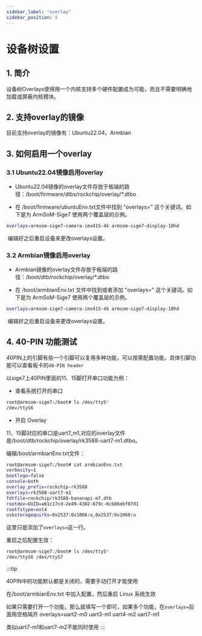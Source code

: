 ```yaml
---
sidebar_label: "overlay"
sidebar_position: 5
---
```


# 设备树设置

## 1. 简介

设备树Overlays使得用一个内核支持多个硬件配置成为可能，而且不需要明确地加载或屏蔽内核模块。

## 2. 支持overlay的镜像

目前支持overlay的镜像有：Ubuntu22.04，Armbian

## 3. 如何启用一个overlay

### 3.1 Ubuntu22.04镜像启用overlay

- Ubuntu22.04镜像的overlay文件存放于板端的路径：/boot/firmware/dtbs/rockchip/overlay/*.dtbo

- 在 /boot/firmware/ubuntuEnv.txt文件中找到 "overlays=" 这个关键词。如下是为 ArmSoM-Sige7 使用两个覆盖层的示例。

```bash
overlays=armsom-sige7-camera-imx415-4k armsom-sige7-display-10hd
```

​	编辑好之后重启设备来更改overlays设置。



### 3.2 Armbian镜像启用overlay

- Armbian镜像的overlay文件存放于板端的路径：/boot/dtb/rockchip/overlay/*.dtbo

- 在 /boot/armbianEnv.txt 文件中找到或者添加 "overlays=" 这个关键词。如下是为 ArmSoM-Sige7 使用两个覆盖层的示例。

```bash
overlays=armsom-sige7-camera-imx415-4k armsom-sige7-display-10hd
```

​	编辑好之后重启设备来更改overlays设置。

## 4. 40-PIN 功能测试

40PIN上的引脚有些一个引脚可以复用多种功能，可以按需配置功能，具体引脚功能可以查看板卡的`40-PIN header`

以sige7上40PIN里面的11、15脚打开串口功能为例：
- 查看系统打开的串口
```bash
root@armsom-sige7:/boot# ls /dev/ttyS*
/dev/ttyS6
```

- 开启 Overlay

11、15脚对应的串口是uart7_m1,对应的overlay文件是/boot/dtb/rockchip/overlay/rk3588-uart7-m1.dtbo。

编辑/boot/armbianEnv.txt文件：
```bash
root@armsom-sige7:/boot# cat armbianEnv.txt
verbosity=1
bootlogo=false
console=both
overlay_prefix=rockchip-rk3588
overlays=rk3588-uart7-m1
fdtfile=rockchip/rk3588-bananapi-m7.dtb
rootdev=UUID=a61c17cd-2e49-4302-879c-6cb86ebf07d1
rootfstype=ext4
usbstoragequirks=0x2537:0x1066:u,0x2537:0x1068:u
```
这里只是添加了`overlays=`这一行。

重启之后配置生效：
```bash
root@armsom-sige7:/boot# ls /dev/ttyS*
/dev/ttyS6 /dev/ttyS7
```

:::tip 

40PIN中的功能默认都是关闭的，需要手动打开才能使用

在/boot/armbianEnv.txt 中加入配置，然后重启 Linux 系统生效

如果只需要打开一个功能，那么就填写一个即可，如果多个功能，在`overlays=`后面用空格隔开
overlays=uart2-m0 uart3-m1 uart4-m2 uart7-m1

类似uart7-m1和uart7-m2不能同时使用
:::
